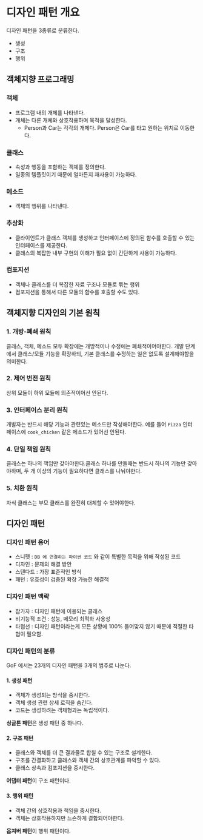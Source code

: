 # 디자인 패턴 개요

디자인 패턴을 3종류로 분류한다.

- 생성
- 구조
- 행위


## 객체지향 프로그래밍

### 객체

- 프로그램 내의 개체를 나타낸다.
- 개체는 다른 개체와 상호작용하며 목적을 달성한다.
  - Person과 Car는 각각의 개체다. Person은 Car를 타고 원하는 위치로 이동한다.

### 클래스

- 속성과 행동을 포함하는 객체를 정의한다.
- 일종의 템플릿이기 때문에 얼마든지 재사용이 가능하다.

### 메소드

- 객체의 행위를 나타낸다.



### 추상화

- 클라이언트가 클래스 객체를 생성하고 인터페이스에 정의된 함수를 호출할 수 있는 인터페이스를 제공한다.
- 클래스의 복잡한 내부 구현의 이해가 필요 없이 간단하게 사용이 가능하다.



### 컴포지션

- 객체나 클래스를 더 복잡한 자료 구조나 모듈로 묶는 행위
- 컴포지션을 통해서 다른 모듈의 함수를 호출할 수도 있다.



## 객체지향 디자인의 기본 원칙

### 1. 개방-폐쇄 원칙

클래스, 객체, 메소드 모두 확장에는 개방적이나 수정에는 폐쇄적이어야한다. 개발 단계에서 클래스/모듈 기능을 확장하되, 기본 클래스를 수정하는 일은 없도록 설계해야함을 의미한다.

### 2. 제어 번전 원칙

상위 모듈이 하위 모듈에 의존적이어선 안된다.

### 3. 인터페이스 분리 원칙

개발자는 반드시 해당 기능과 관련있는 메소드만 작성해야한다. 예를 들어 `Pizza` 인터페이스에 `cook_chicken` 같은 메소드가 있어선 안된다.

### 4. 단일 책임 원칙

클래스는 하나의 책임만 갖아야한다.클래스 하나를 만들때는 반드시 하나의 기능만 갖아야하며, 두 개 이상의 기능이 필요하다면 클래스를 나눠야한다.

### 5. 치환 원칙

자식 클래스는 부모 클래스를 완전히 대체할 수 있어야한다.



## 디자인 패턴

### 디자인 패턴 용어

- 스니펫 : `DB 에 연결하는 파이썬 코드` 와 같이 특별한 목적을 위해 작성된 코드
- 디자인 : 문제의 해결 방안
- 스탠다드 : 가장 표준적인 방식
- 패턴 : 유효성이 검증된 확장 가능한 해결책

### 디자인 패턴 맥락

- 참가자 : 디자인 패턴에 이용되는 클래스
- 비기능적 조건 : 성능, 메모리 최적화 사용성 
- 타협선 : 디자인 패턴이라는게 모든 상황에 100% 들어맞지 않기 때문에 적절한 타협이 필요함.



### 디자인 패턴의 분류

GoF 에서는 23개의 디자인 패턴을 3개의 범주로 나눈다.

#### 1. 생성 패턴

- 객체가 생성되는 방식을 중시한다.
- 객체 생성 관련 상세 로직을 숨긴다.
- 코드는 생성하려는 객체형과는 독립적이다.

**싱글톤 패턴**은 생성 패턴 중 하나다.

#### 2. 구조 패턴

- 클래스와 객체를 더 큰 결과물로 합칠 수 있는 구조로 설계한다.
- 구조를 간결화하고 클래스와 객체 간의 상호관계를 파악할 수 있다.
- 클래스 상속과 컴포지션을 중시한다.

**어댑터 패턴**이 구조 패턴이다.

#### 3. 행위 패턴

- 객체 간의 상호작용과 책임을 중시한다.
- 객체는 상호작용하지만 느슨하게 결합되어야한다.

**옵져버 패턴**이 행위 패턴이다.